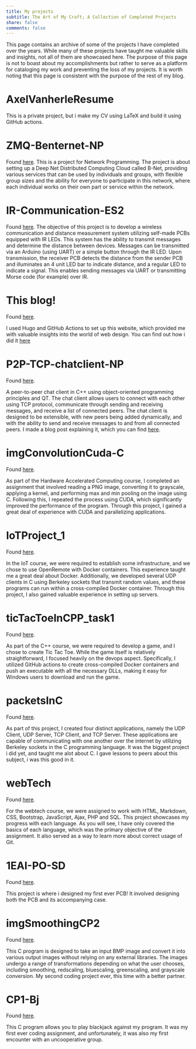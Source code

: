 ```yaml
---
title: My projects
subtitle: The Art of My Craft; A Collection of Completed Projects
share: false
comments: false
---
```


This page contains an archive of some of the projects I have completed over the years. While many of these projects have taught me valuable skills and insights, not all of them are showcased here. The purpose of this page is not to boast about my accomplishments but rather to serve as a platform for cataloging my work and preventing the loss of my projects. It is worth noting that this page is consistent with the purpose of the rest of my blog.

# AxelVanherleResume
This is a private project, but i make my CV using LaTeX and build it using GitHub actions.

# ZMQ-Benternet-NP
Found [here](https://github.com/axelvanherle/ZMQ-Benternet-NP).
This is a project for Network Programming. The project is about setting up a Deep Net Distributed Computing Cloud called B-Net, providing various services that can be used by individuals and groups, with flexible group sizes and the ability for everyone to participate in this network, where each individual works on their own part or service within the network.

# IR-Communication-ES2
Found [here](https://github.com/axelvanherle/IR-Communication-ES2).
The objective of this project is to develop a wireless communication and distance measurement system utilizing self-made PCBs equipped with IR LEDs. This system has the ability to transmit messages and determine the distance between devices. Messages can be transmitted via an Arduino (using UART) or a simple button through the IR LED. Upon transmission, the receiver PCB detects the distance from the sender PCB and illuminates an 4 unit LED bar to indicate distance, and a regular LED to indicate a signal. This enables sending messages via UART or transmitting Morse code (for example) over IR.

# This blog!
Found [here](https://github.com/axelvanherle/axelvanherle.github.io).

I used Hugo and GitHub Actions to set up this website, which provided me with valuable insights into the world of web design. You can find out how i did it [here](https://www.axelvanherle.xyz/post/20-02-22_howigotthisup/)

# P2P-TCP-chatclient-NP
Found [here](https://github.com/axelvanherle/P2P-TCP-chatclient-NP).

A peer-to-peer chat client in C++ using object-oriented programming principles and QT. The chat client allows users to connect with each other using TCP protocol, communicate through sending and receiving messages, and receive a list of connected peers. The chat client is designed to be extensible, with new peers being added dynamically, and with the ability to send and receive messages to and from all connected peers. I made a blog post explaining it, which you can find [here](https://www.axelvanherle.xyz/post/21-02-23_p2ptcpchatclient/).

# imgConvolutionCuda-C
Found [here](https://github.com/axelvanherle/imgConvolutionCuda-C).

As part of the Hardware Accelerated Computing course, I completed an assignment that involved reading a PNG image, converting it to grayscale, applying a kernel, and performing max and min pooling on the image using C. Following this, I repeated the process using CUDA, which significantly improved the performance of the program. Through this project, I gained a great deal of experience with CUDA and parallelizing applications.

# IoTProject_1
Found [here](https://github.com/axelvanherle/IoTProject_1).

In the IoT course, we were required to establish some infrastructure, and we chose to use OpenRemote with Docker containers. This experience taught me a great deal about Docker. Additionally, we developed several UDP clients in C using Berkeley sockets that transmit random values, and these programs can run within a cross-compiled Docker container. Through this project, I also gained valuable experience in setting up servers.

# ticTacToeInCPP_task1
Found [here](https://github.com/axelvanherle/ticTacToeInCPP_task1).

As part of the C++ course, we were required to develop a game, and I chose to create Tic Tac Toe. While the game itself is relatively straightforward, I focused heavily on the devops aspect. Specifically, I utilized GitHub actions to create cross-compiled Docker containers and push an executable with all the necessary DLLs, making it easy for Windows users to download and run the game.

# packetsInC 
Found [here](https://github.com/axelvanherle/packetsInC).

As part of this project, I created four distinct applications, namely the UDP Client, UDP Server, TCP Client, and TCP Server. These applications are capable of communicating with one another over the internet by utilizing Berkeley sockets in the C programming language. It was the biggest project i did yet, and taught me alot about C. I gave lessons to peers about this subject, i was this good in it.

# webTech
Found [here](https://github.com/axelvanherle/webTech).

For the webtech course, we were assigned to work with HTML, Markdown, CSS, Bootstrap, JavaScript, Ajax, PHP and SQL. This project showcases my progress with each language. As you will see, I have only covered the basics of each language, which was the primary objective of the assignment. It also served as a way to learn more about correct usage of Git.

# 1EAI-PO-SD
Found [here](https://github.com/axelvanherle/1EAI-PO-SD).

This project is where i designed my first ever PCB! It involved designing both the PCB and its accompanying case.

# imgSmoothingCP2
Found [here](https://github.com/axelvanherle/imgSmoothingCP2).

This C program is designed to take an input BMP image and convert it into various output images without relying on any external libraries. The images undergo a range of transformations depending on what the user chooses, including smoothing, redscaling, bluescaling, greenscaling, and grayscale conversion. My second coding project ever, this time with a better partner.

# CP1-Bj
Found [here](https://github.com/axelvanherle/CP1-BJ).

This C program allows you to play blackjack against my program. It was my first ever coding assignment, and unfortunately, it was also my first encounter with an uncooperative group.

